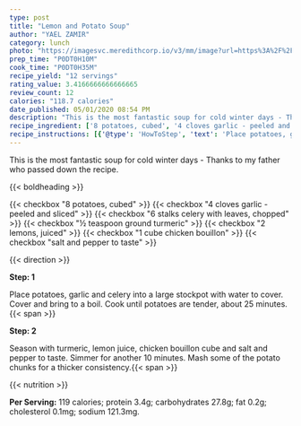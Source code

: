 ```yaml
---
type: post
title: "Lemon and Potato Soup"
author: "YAEL ZAMIR"
category: lunch
photo: "https://imagesvc.meredithcorp.io/v3/mm/image?url=https%3A%2F%2Fimages.media-allrecipes.com%2Fuserphotos%2F390778.jpg"
prep_time: "P0DT0H10M"
cook_time: "P0DT0H35M"
recipe_yield: "12 servings"
rating_value: 3.4166666666666665
review_count: 12
calories: "118.7 calories"
date_published: 05/01/2020 08:54 PM
description: "This is the most fantastic soup for cold winter days - Thanks to my father who passed down the recipe."
recipe_ingredient: ['8 potatoes, cubed', '4 cloves garlic - peeled and sliced', '6 stalks celery with leaves, chopped', '½ teaspoon ground turmeric', '2 lemons, juiced', '1 cube chicken bouillon', 'salt and pepper to taste']
recipe_instructions: [{'@type': 'HowToStep', 'text': 'Place potatoes, garlic and celery into a large stockpot with water to cover. Cover and bring to a boil. Cook  until potatoes are tender, about 25 minutes.\n'}, {'@type': 'HowToStep', 'text': 'Season with turmeric, lemon juice, chicken bouillon cube and salt and pepper to taste. Simmer for another 10 minutes. Mash some of the potato chunks for a thicker consistency.\n'}]
---
```


This is the most fantastic soup for cold winter days - Thanks to my father who passed down the recipe. 

{{< boldheading >}}

{{< checkbox "8  potatoes, cubed" >}}
{{< checkbox "4 cloves garlic - peeled and sliced" >}}
{{< checkbox "6 stalks celery with leaves, chopped" >}}
{{< checkbox "½ teaspoon ground turmeric" >}}
{{< checkbox "2  lemons, juiced" >}}
{{< checkbox "1 cube chicken bouillon" >}}
{{< checkbox "salt and pepper to taste" >}}


{{< direction >}}

**Step: 1**

Place potatoes, garlic and celery into a large stockpot with water to cover. Cover and bring to a boil. Cook  until potatoes are tender, about 25 minutes.{{< span >}}

**Step: 2**

Season with turmeric, lemon juice, chicken bouillon cube and salt and pepper to taste. Simmer for another 10 minutes. Mash some of the potato chunks for a thicker consistency.{{< span >}}

{{< nutrition >}}

**Per Serving:** 119 calories; protein 3.4g; carbohydrates 27.8g; fat 0.2g; cholesterol 0.1mg; sodium 121.3mg.